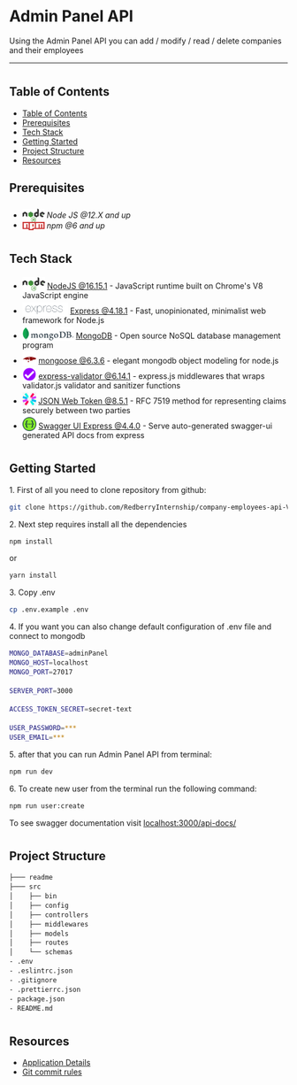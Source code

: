 <h1>Admin Panel API</h1>
<p>Using the Admin Panel API you can add / modify / read / delete companies and their employees</p>

---

#

## Table of Contents

- [Table of Contents](#table-of-contents)
- [Prerequisites](#prerequisites)
- [Tech Stack](#tech-stack)
- [Getting Started](#getting-started)
- [Project Structure](#project-structure)
- [Resources](#resources)

## Prerequisites

- <img src="readme/assets/NodeJs.png" width="40" style="position: relative; top: 8px" /> _Node JS @12.X and up_
- <img src="readme/assets/Npm.png" width="40" style="position: relative; top: 4px" /> _npm @6 and up_

#

## Tech Stack

- <img src="readme/assets/NodeJs.png" height="25" style="position: relative; top: 4px" /> [NodeJS @16.15.1](https://nodejs.org/en/) - JavaScript runtime built on Chrome's V8 JavaScript engine
- <img src="readme/assets/Express.png" height="25" style="position: relative; top: 4px" /> [Express @4.18.1](https://expressjs.com/) - Fast, unopinionated, minimalist web framework for Node.js
- <img src="readme/assets/MongoDb.png" height="25" style="position: relative; top: 4px" /> [MongoDB](https://www.mongodb.com/) - Open source NoSQL database management program
- <img src="readme/assets/Mongoose.png" height="25" style="position: relative; top: 4px" /> [mongoose @6.3.6](https://mongoosejs.com/) - elegant mongodb object modeling for node.js
- <img src="readme/assets/ExpressValidator.png" height="25" style="position: relative; top: 4px" /> [express-validator @6.14.1](https://express-validator.github.io/docs/) - express.js middlewares that wraps validator.js validator and sanitizer functions
- <img src="readme/assets/JsonWebToken.png" height="25" style="position: relative; top: 4px" /> [JSON Web Token @8.5.1](https://jwt.io/) - RFC 7519 method for representing claims securely between two parties
- <img src="readme/assets/Swagger.png" height="25" style="position: relative; top: 4px" /> [Swagger UI Express @4.4.0](https://www.npmjs.com/package/swagger-ui-express) - Serve auto-generated swagger-ui generated API docs from express

#

## Getting Started

1\. First of all you need to clone repository from github:

```sh
git clone https://github.com/RedberryInternship/company-employees-api-Var-Saba.git
```

2\. Next step requires install all the dependencies

```sh
npm install
```

or

```sh
yarn install
```

3\. Copy .env

```sh
cp .env.example .env
```

4\. If you want you can also change default configuration of .env file and connect to mongodb

```sh
MONGO_DATABASE=adminPanel
MONGO_HOST=localhost
MONGO_PORT=27017

SERVER_PORT=3000

ACCESS_TOKEN_SECRET=secret-text

USER_PASSWORD=***
USER_EMAIL=***
```

5\. after that you can run Admin Panel API from terminal:

```sh
npm run dev
```

6\. To create new user from the terminal run the following command:

```sh
npm run user:create
```

To see swagger documentation visit [localhost:3000/api-docs/](http://localhost:3000/api-docs/)

#

#

## Project Structure

```bash
├─── readme
├─── src
│    ├── bin
│    ├── config
│    ├── controllers
│    ├── middlewares
│    ├── models
│    ├── routes
│    └── schemas
- .env
- .eslintrc.json
- .gitignore
- .prettierrc.json
- package.json
- README.md


```

#

## Resources

- [Application Details](https://redberry.gitbook.io/assignment-iii-admin-panel-api/)
- [Git commit rules](https://redberry.gitbook.io/resources/git-is-semantikuri-komitebi)
